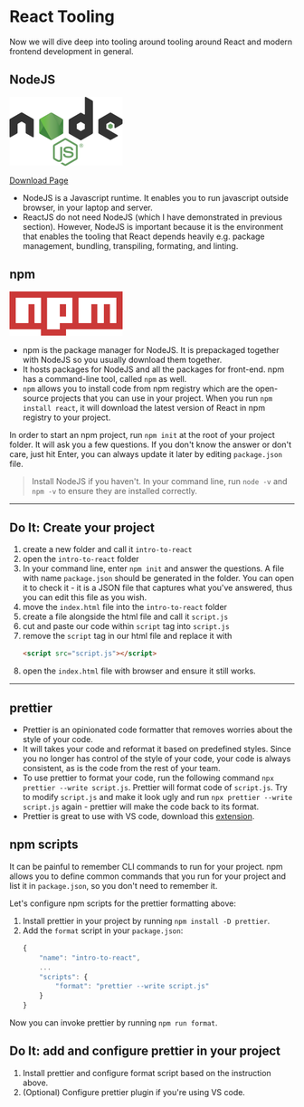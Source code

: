 # React Tooling

Now we will dive deep into tooling around tooling around React and modern frontend development in general.

## NodeJS

![Node JS logo](node-js.png)

[Download Page](https://nodejs.org/en/download/)

- NodeJS is a Javascript runtime. It enables you to run javascript outside browser, in your laptop and server.
- ReactJS do not need NodeJS (which I have demonstrated in previous section). However, NodeJS is important because it is the environment that enables the tooling that React depends heavily e.g. package management, bundling, transpiling, formating, and linting.

## npm

![npm logo](npm.png)

- npm is the package manager for NodeJS. It is prepackaged together with NodeJS so you usually download them together.
- It hosts packages for NodeJS and all the packages for front-end. npm has a command-line tool, called `npm` as well.
- `npm` allows you to install code from npm registry which are the open-source projects that you can use in your project. When you run `npm install react`, it will download the latest version of React in npm registry to your project.

In order to start an npm project, run `npm init` at the root of your project folder. It will ask you a few questions. If you don't know the answer or don't care, just hit Enter, you can always update it later by editing `package.json` file.

> Install NodeJS if you haven't. In your command line, run `node -v` and `npm -v` to ensure they are installed correctly.

<hr >

## Do It: Create your project

1. create a new folder and call it `intro-to-react`
1. open the `intro-to-react` folder
1. In your command line, enter `npm init` and answer the questions. A file with name `package.json` should be generated in the folder. You can open it to check it - it is a JSON file that captures what you've answered, thus you can edit this file as you wish.
1. move the `index.html` file into the `intro-to-react` folder
1. create a file alongside the html file and call it `script.js`
1. cut and paste our code within `script` tag into `script.js`
1. remove the `script` tag in our html file and replace it with
   ```html
   <script src="script.js"></script>
   ```
1. open the `index.html` file with browser and ensure it still works.

<hr >

## prettier

- Prettier is an opinionated code formatter that removes worries about the style of your code.
- It will takes your code and reformat it based on predefined styles. Since you no longer has control of the style of your code, your code is always consistent, as is the code from the rest of your team.
- To use prettier to format your code, run the following command `npx prettier --write script.js`. Prettier will format code of `script.js`. Try to modify `script.js` and make it look ugly and run `npx prettier --write script.js` again - prettier will make the code back to its format.
- Prettier is great to use with VS code, download this [extension](https://marketplace.visualstudio.com/items?itemName=esbenp.prettier-vscode).

## npm scripts

It can be painful to remember CLI commands to run for your project. npm allows you to define common commands that you run for your project and list it in `package.json`, so you don't need to remember it.

Let's configure npm scripts for the prettier formatting above:

1. Install prettier in your project by running `npm install -D prettier`.
1. Add the `format` script in your `package.json`:
   ```js
   {
       "name": "intro-to-react",
       ...
       "scripts": {
           "format": "prettier --write script.js"
       }
   }
   ```

Now you can invoke prettier by running `npm run format`.

## Do It: add and configure prettier in your project

1. Install prettier and configure format script based on the instruction above.
1. (Optional) Configure prettier plugin if you're using VS code.

